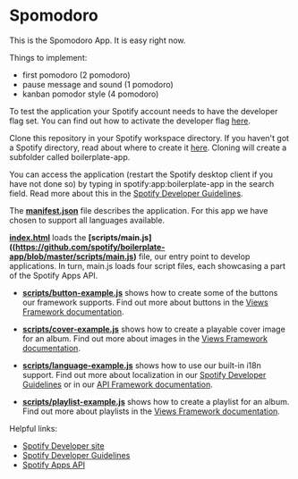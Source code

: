 Spomodoro
===============

This is the Spomodoro App. It is easy right now.

Things to implement:

- first pomodoro (2 pomodoro)     
- pause message and sound (1 pomodoro)
- kanban pomodor style (4 pomodoro)


To test the application your Spotify account needs to have the developer flag
set. You can find out how to activate the developer flag [here](https://developer.spotify.com/technologies/apps/#developer-account).

Clone this repository in your Spotify workspace directory. If you haven't got a Spotify directory, read about where to create it [here](http://developer.spotify.com/technologies/apps/guidelines/developer/#creatinganapp). Cloning will create a subfolder called boilerplate-app. 

You can access the application (restart the Spotify desktop client if you have not done so) by typing in spotify:app:boilerplate-app in the search field.
Read more about this in the [Spotify Developer Guidelines](http://developer.spotify.com/technologies/apps/guidelines/developer/).

The **[manifest.json](https://github.com/spotify/boilerplate-app/blob/master/manifest.json)** file describes the application. For this app we have chosen
to support all languages available.

**[index.html](https://github.com/spotify/boilerplate-app/blob/master/index.html)** loads the **[scripts/main.js]((https://github.com/spotify/boilerplate-app/blob/master/scripts/main.js)** file, our entry point to develop applications. In turn, main.js loads  four script files, each showcasing a part of the Spotify Apps API.

* **[scripts/button-example.js](https://github.com/spotify/boilerplate-app/blob/master/scripts/button-example.js)** shows how to create some of the buttons our framework
supports. Find out more about buttons in the [Views Framework documentation](https://developer.spotify.com/technologies/apps/docs/preview/views/buttons.html).

* **[scripts/cover-example.js](https://github.com/spotify/boilerplate-app/blob/master/scripts/cover-example.js)** shows how to create a playable cover image for an album.
Find out more about images in the [Views Framework documentation](https://developer.spotify.com/technologies/apps/docs/preview/views/image-image.html).

* **[scripts/language-example.js](https://github.com/spotify/boilerplate-app/blob/master/scripts/language-example.js)** shows how to use our built-in i18n support.
Find out more about localization in our [Spotify Developer Guidelines](http://developer.spotify.com/technologies/apps/guidelines/developer/#localization) or in our
[API Framework documentation](http://developer.spotify.com/technologies/apps/docs/preview/api/api-core-spotifyapi-langmodule.html).

* **[scripts/playlist-example.js](https://github.com/spotify/boilerplate-app/blob/master/scripts/playlist-example.js)** shows how to create a playlist for an album.
Find out more about playlists in the [Views Framework documentation](https://developer.spotify.com/technologies/apps/docs/preview/views/list.html).

Helpful links:

-  [Spotify Developer site](https://developer.spotify.com/)
-  [Spotify Developer Guidelines](http://developer.spotify.com/technologies/apps/guidelines/developer/)
-  [Spotify Apps API](https://developer.spotify.com/technologies/apps/)